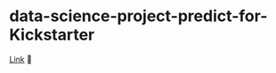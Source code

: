 # data-science-project-predict-for-Kickstarter

[Link](https://www.kaggle.com/kosovanolexandr/kickstarter-lgbmclassifier-0-681) :link:
